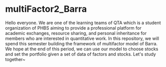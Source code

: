 # multiFactor2_Barra
Hello everyone. We are one of the learning teams of QTA which is a student organization of PHBS aiming to provide a professional platform for academic exchanges, resource sharing, and personal inheritance for members who are interested in quantitative work. In this repository, we will spend this semester building the framework of multifactor model of Barra. We hope at the end of this period, we can use our model to choose stocks and set the portfolio given a set of data of factors and stocks. Let's study together~
